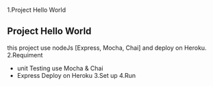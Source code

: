 1.Project Hello World
## Project Hello World
this project use nodeJs [Express, Mocha, Chai] and deploy on Heroku.
2.Requiment
- unit Testing use Mocha & Chai
- Express Deploy on Heroku
3.Set up
4.Run
